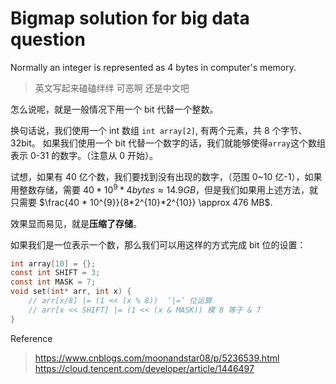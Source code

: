 # Bigmap solution for big data question

Normally an integer is represented as 4 bytes in computer's memory.

> 英文写起来磕磕绊绊 可恶啊 还是中文吧

怎么说呢，就是一般情况下用一个 bit 代替一个整数。

换句话说，我们使用一个 int 数组 `int array[2]`, 有两个元素，共 8 个字节、32bit。 如果我们使用一个 bit 代替一个数字的话，我们就能够使得`array`这个数组表示 0-31 的数字。（注意从 0 开始）。

试想，如果有 40 亿个数，我们要找到没有出现的数字，（范围 0~10 亿-1），如果用整数存储，需要 $40 * 10^{9} * 4 bytes \approx 14.9GB$，但是我们如果用上述方法，就只需要 $\frac{40 * 10^{9}}{8*2^{10}*2^{10}} \approx 476 MB$.

效果显而易见，就是**压缩了存储**。

如果我们是一位表示一个数，那么我们可以用这样的方式完成 bit 位的设置：
```c
int array[10] = {};
const int SHIFT = 3;
const int MASK = 7;
void set(int* arr, int x) {
    // arr[x/8] |= (1 << (x % 8))  ‘|=’ 位运算
    // arr[x << SHIFT] |= (1 << (x & MASK)) 模 8 等于 & 7
}
```




Reference
>https://www.cnblogs.com/moonandstar08/p/5236539.html
>https://cloud.tencent.com/developer/article/1446497